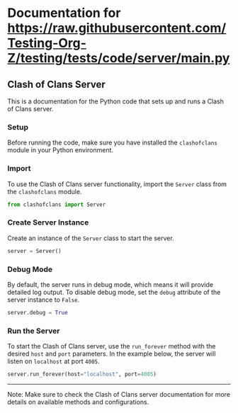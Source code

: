 # Documentation for https://raw.githubusercontent.com/Testing-Org-Z/testing/tests/code/server/main.py

## Clash of Clans Server

This is a documentation for the Python code that sets up and runs a Clash of Clans server.

### Setup

Before running the code, make sure you have installed the `clashofclans` module in your Python environment.

### Import

To use the Clash of Clans server functionality, import the `Server` class from the `clashofclans` module.

```python
from clashofclans import Server
```

### Create Server Instance

Create an instance of the `Server` class to start the server.

```python
server = Server()
```

### Debug Mode

By default, the server runs in debug mode, which means it will provide detailed log output. To disable debug mode, set the `debug` attribute of the server instance to `False`.

```python
server.debug = True
```

### Run the Server

To start the Clash of Clans server, use the `run_forever` method with the desired `host` and `port` parameters. In the example below, the server will listen on `localhost` at port `4005`.

```python
server.run_forever(host="localhost", port=4005)
```

---

Note: Make sure to check the Clash of Clans server documentation for more details on available methods and configurations.